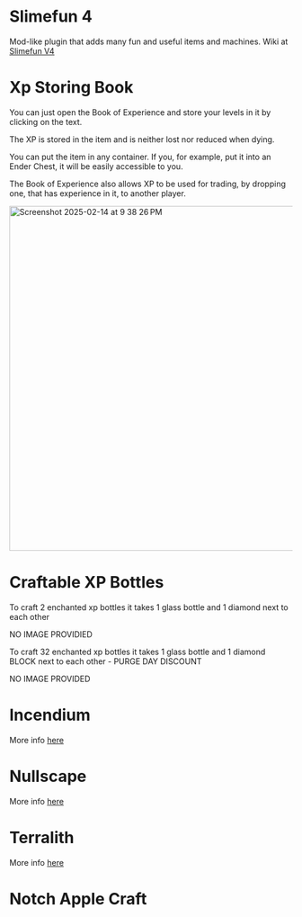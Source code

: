 # Slimefun 4
Mod-like plugin that adds many fun and useful items and machines.
Wiki at [Slimefun V4](https://github.com/Slimefun/Slimefun4/blob/master/README.md)
# Xp Storing Book
You can just open the Book of Experience and store your levels in it by clicking on the text.

The XP is stored in the item and is neither lost nor reduced when dying.

You can put the item in any container. If you, for example, put it into an Ender Chest, it will be easily accessible to you.

The Book of Experience also allows XP to be used for trading, by dropping one, that has experience in it, to another player.


 <img width="613" alt="Screenshot 2025-02-14 at 9 38 26 PM" src="https://github.com/user-attachments/assets/a627ecf9-3bc0-417f-bfa3-a0cd02816176" />

# Craftable XP Bottles

To craft 2 enchanted xp bottles it takes 1 glass bottle and 1 diamond next to each other

NO IMAGE PROVIDIED

To craft 32 enchanted xp bottles it takes 1 glass bottle and 1 diamond BLOCK next to each other - PURGE DAY DISCOUNT

NO IMAGE PROVIDED 
# Incendium
More info [here](https://modrinth.com/datapack/incendium)
# Nullscape
More info [here](https://modrinth.com/datapack/nullscape)
# Terralith
More info [here](https://modrinth.com/datapack/terralith)
# Notch Apple Craft

